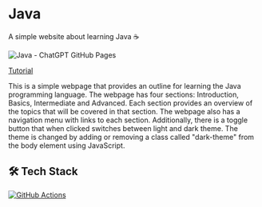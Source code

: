 # Java
A simple website about learning Java ☕

![Java - ChatGPT   GitHub Pages](https://user-images.githubusercontent.com/16403754/212757714-bc3c761b-3b67-45fc-bb3c-3edb4f322a44.png)

<a href="https://youtu.be/mctd8u9cjdE" target="_blank">Tutorial</a>

This is a simple webpage that provides an outline for learning the Java programming language. The webpage has four sections: Introduction, Basics, Intermediate and Advanced. Each section provides an overview of the topics that will be covered in that section. The webpage also has a navigation menu with links to each section. Additionally, there is a toggle button that when clicked switches between light and dark theme. The theme is changed by adding or removing a class called "dark-theme" from the body element using JavaScript.

## 🛠️ Tech Stack
[![GitHub Actions](https://skills.thijs.gg/icons?i=githubactions)](https://github.com/features/actions)
